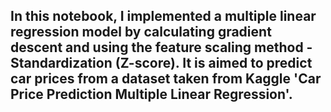 ## In this notebook, I implemented a multiple linear regression model by calculating gradient descent and using the feature scaling method - Standardization (Z-score). It is aimed to predict car prices from a dataset taken from Kaggle 'Car Price Prediction Multiple Linear Regression'.
 
